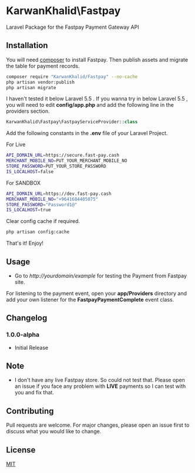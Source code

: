 # KarwanKhalid\Fastpay

Laravel Package for the Fastpay Payment Gateway API

## Installation

You will need [composer](https://getcomposer.org/) to install Fastpay. Then publish assets and migrate the table for payment records.

```bash
composer require "KarwanKhalid/Fastpay" --no-cache
php artisan vendor:publish
php artisan migrate
```

I haven't tested it below Laravel 5.5 . If you wanna try in below Laravel 5.5 , you will need to edit **config/app.php** and add the following line in the providers section.

```php
KarwanKhalid\Fastpay\FastpayServiceProvider::class
```

Add the following constants in the **.env** file of your Laravel Project.

For Live
```bash
API_DOMAIN_URL=https://secure.fast-pay.cash
MERCHANT_MOBILE_NO=PUT_YOUR_MERCHANT_MOBILE_NO
STORE_PASSWORD=PUT_YOUR_STORE_PASSWORD
IS_LOCALHOST=false
```

For SANDBOX

```bash
API_DOMAIN_URL=https://dev.fast-pay.cash
MERCHANT_MOBILE_NO="+9641684405075"
STORE_PASSWORD="Password1@"
IS_LOCALHOST=true
```

Clear config cache if required.

```bash
php artisan config:cache
```

That's it! Enjoy!

## Usage

* Go to *http://yourdomain/example* for testing the Payment  from Fastpay site.

For listening to the payment event, open your **app/Providers** directory and add your own listener for the **FastpayPaymentComplete** event class.

## Changelog

### 1.0.0-alpha
* Initial Release


## Note
* I don't have any live Fastpay store. So could not test that. Please open an issue if you face any problem with **LIVE** payments so I can test with you and fix that.

## Contributing
Pull requests are welcome. For major changes, please open an issue first to discuss what you would like to change.

## License
[MIT](https://opensource.org/licenses/MIT)
